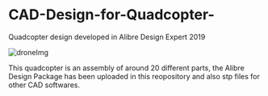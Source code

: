 # CAD-Design-for-Quadcopter-
Quadcopter design developed in Alibre Design Expert 2019 

![droneImg](https://user-images.githubusercontent.com/37659632/128473137-d876bee8-6345-451f-8ffa-ad1ecebc1ed5.png)


This quadcopter is an assembly of around 20 different parts, the Alibre Design Package has been uploaded in this reopository and also stp files for other CAD softwares. 
